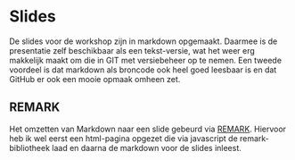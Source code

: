 # Slides

De slides voor de workshop zijn in markdown opgemaakt. Daarmee is de presentatie zelf beschikbaar als een tekst-versie, wat het weer erg makkelijk maakt om die in GIT met versiebeheer op te nemen. Een tweede voordeel is dat markdown als broncode ook heel goed leesbaar is en dat GitHub er ook een mooie opmaak omheen zet.

## REMARK
Het omzetten van Markdown naar een slide gebeurd via [REMARK](http://remarkjs.com). Hiervoor heb ik wel eerst een html-pagina opgezet die via javascript de remark-bibliotheek laad en daarna de markdown voor de slides inleest.
